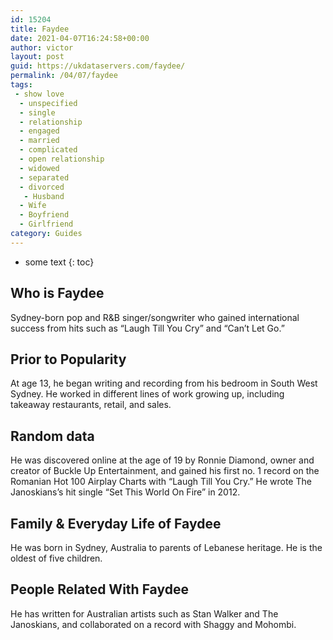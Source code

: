 ```yaml
---
id: 15204
title: Faydee
date: 2021-04-07T16:24:58+00:00
author: victor
layout: post
guid: https://ukdataservers.com/faydee/
permalink: /04/07/faydee
tags:
 - show love
  - unspecified
  - single
  - relationship
  - engaged
  - married
  - complicated
  - open relationship
  - widowed
  - separated
  - divorced
   - Husband
  - Wife
  - Boyfriend
  - Girlfriend
category: Guides
---
```


* some text
{: toc}


## Who is Faydee



Sydney-born pop and R&B singer/songwriter who gained international success from hits such as &#8220;Laugh Till You Cry&#8221; and &#8220;Can&#8217;t Let Go.&#8221;

                
                
                
## Prior to Popularity



At age 13, he began writing and recording from his bedroom in South West Sydney. He worked in different lines of work growing up, including takeaway restaurants, retail, and sales.

                
                
                
## Random data



He was discovered online at the age of 19 by Ronnie Diamond, owner and creator of Buckle Up Entertainment, and gained his first no. 1 record on the Romanian Hot 100 Airplay Charts with &#8220;Laugh Till You Cry.&#8221; He wrote The Janoskians&#8217;s hit single &#8220;Set This World On Fire&#8221; in 2012.

                
                
                
## Family & Everyday Life of Faydee



He was born in Sydney, Australia to parents of Lebanese heritage. He is the oldest of five children.

                
                
                
## People Related With Faydee



He has written for Australian artists such as Stan Walker and The Janoskians, and collaborated on a record with Shaggy and Mohombi.

                
              
            
          
          
          